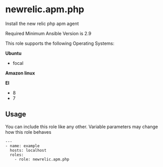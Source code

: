 # newrelic.apm.php 

Install the new relic php apm agent

Required Minimum Ansible Version is 2.9


This role supports the following Operating Systems:

<b>Ubuntu</b>
  - focal
  
<b>Amazon linux</b>
  
<b>El</b>
  - 8
  - 7
  

## Usage


You can include this role like any other. Variable parameters may change how this role behaves
```
---
- name: example
  hosts: localhost
  roles:
    - role: newrelic.apm.php
```